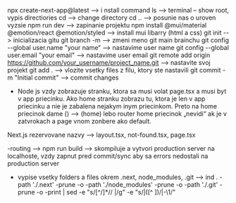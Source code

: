npx create-next-app@latest   --> i
    nstall command
ls   --> 
    terminal – show root, vypis directiories
cd --> 
    change directory
cd .. --> 
    posunie nas o uroven vyzsie
npm run dev --> 
    zapinanie projektu
npm install @mui/material @emotion/react @emotion/styled --> 
    install mui libarry (html a css)
git init --> 
    inicializacia gitu
git branch -m <name> --> 
    zmeni meno git main brainchu
git config --global user.name "your name“ --> 
    nastavime user name
git config --global user.email "your email" --> 
    nastavime user email
git remote add origin https://github.com/your_username/project_name.git --> 
    nastavite svoj projekt
git add . --> 
    vlozite vsetky files z filu, ktory ste nastavili
git commit -m "Initial commit" --> 
    commit changes

- Node js vzdy zobrazuje stranku, ktora sa musi volat page.tsx a musi byt v app priecinku. Ako home stranku zobrazu tu, ktora je len v app priecinku a nie je zabalena nejakym inym priecinkom. Preto na home priecinok dame () --> (home) lebo router home priecinok „nevidi“ ak je v zatvrokach a page vnom zonbere ako default.

Next.js rezervovane nazvy --> layout.tsx, not-found.tsx, page.tsx

-routing --> 
npm run build --> skompiluje a vytvori production server na localhoste, vzdy zapnut pred commit/sync aby sa errors nedostali na production server

- vypise vsetky folders a files okrem .next, node_modules, .git -->
    ind . -path './.next' -prune -o -path './node_modules' -prune -o -path './.git' -prune -o -print | sed -e "s/[^\/]*// |/g" -e "s/|([^ ])/|-\1/"

